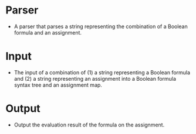 # Parser
- A parser that parses a string representing the combination of a Boolean formula and an assignment.

# Input
- The input of a combination of (1) a string representing a Boolean formula and (2) a string representing an assignment into a Boolean formula syntax tree and an assignment map. 

# Output
- Output the evaluation result of the formula on the assignment.
